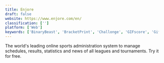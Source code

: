 ```yaml
---
title: Enjore
draft: false 
website: https://www.enjore.com/en/
classification: ['']
platform: ['Web']
keywords: ['BinaryBeast', 'BracketPrint', 'Challonge', 'GIFscore', 'GifLab', 'Liner', 'Micrro', 'Nolife.gg', 'PopKey for Desktop', 'Score7', 'Sportlyzer', 'TournamentMango', 'Ultimate Tournament', 'Zen Organizer']
---
```

The world's leading online sports administration system to manage schedules, results, statistics and news of all leagues and tournaments. Try it for free.